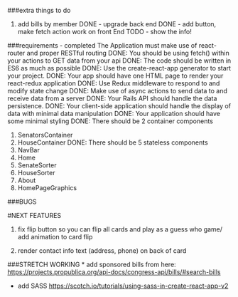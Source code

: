 ###extra things to do

1. add bills by member
DONE - upgrade back end
DONE - add button, make fetch action work on front End
TODO - show the info!



###requirements - completed
The Application must make use of react-router and proper RESTful routing
DONE: You should be using fetch() within your actions to GET data from your api
DONE: The code should be written in ES6 as much as possible
DONE: Use the create-react-app generator to start your project.
DONE: Your app should have one HTML page to render your react-redux application
DONE: Use Redux middleware to respond to and modify state change
DONE: Make use of async actions to send data to and receive data from a server
DONE: Your Rails API should handle the data persistence.
DONE: Your client-side application should handle the display of data with minimal data manipulation
DONE: Your application should have some minimal styling
DONE: There should be 2 container components
1. SenatorsContainer
2. HouseContainer
DONE: There should be 5 stateless components
1. NavBar
2. Home
3. SenateSorter
4. HouseSorter
5. About
6. HomePageGraphics



###BUGS


#NEXT FEATURES
1. fix flip button so you can flip all cards and play as a guess who game/ add animation to card flip

2. render contact info text (address, phone) on back of card


###STRETCH
WORKING * add sponsored bills from here:
https://projects.propublica.org/api-docs/congress-api/bills/#search-bills

* add SASS https://scotch.io/tutorials/using-sass-in-create-react-app-v2
